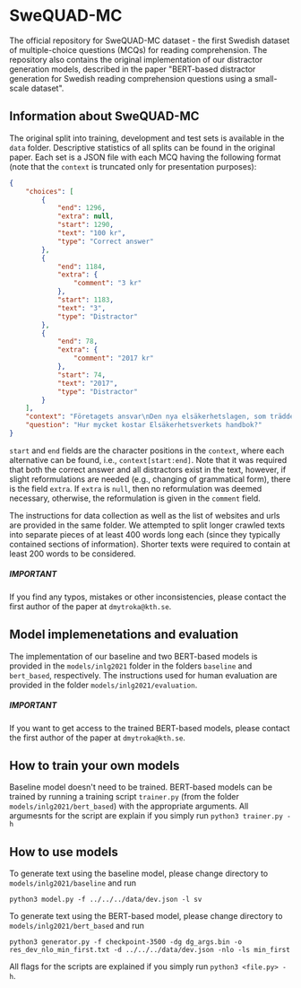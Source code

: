 # SweQUAD-MC
The official repository for SweQUAD-MC dataset - the first Swedish dataset of multiple-choice questions (MCQs) for reading comprehension. The repository also contains the original implementation of our distractor generation models, described in the paper "BERT-based distractor generation for Swedish reading comprehension questions using a small-scale dataset".

## Information about SweQUAD-MC
The original split into training, development and test sets is available in the `data` folder. Descriptive statistics of all splits can be found in the original paper. Each set is a JSON file with each MCQ having the following format (note that the ``context`` is truncated only for presentation purposes):
```json
{
    "choices": [
        {
            "end": 1296,
            "extra": null,
            "start": 1290,
            "text": "100 kr",
            "type": "Correct answer"
        },
        {
            "end": 1184,
            "extra": {
                "comment": "3 kr"
            },
            "start": 1183,
            "text": "3",
            "type": "Distractor"
        },
        {
            "end": 78,
            "extra": {
                "comment": "2017 kr"
            },
            "start": 74,
            "text": "2017",
            "type": "Distractor"
        }
    ],
    "context": "Företagets ansvar\nDen nya elsäkerhetslagen, som trädde i kraft den 1 juli 2017, innebär att elinstallationsföretagen har fått ett helt nytt ansvar.\nFöretagen omfattas av följande regler:\nAlla företag ska känna till vilka regler som gäller och se till att företaget följer dem. [...] Mer information i handboken\nMer information om företagaransvaret finns i avsnitt 3 i Elsäkerhetsverket handbok om elinstallationsarbete enligt elsäkerhetslagen. Boken går att beställa för 100 kr/st i vår publikationsshop. Du kan även ladda hem den som pdf utan kostnad, se länk längre ner på sidan.",
    "question": "Hur mycket kostar Elsäkerhetsverkets handbok?"
}
```
``start`` and ``end`` fields are the character positions in the ``context``, where each alternative can be found, i.e., ``context[start:end]``. Note that it was required that both the correct answer and all distractors exist in the text, however, if slight reformulations are needed (e.g., changing of grammatical form), there is the field ``extra``. If ``extra`` is ``null``, then no reformulation was deemed necessary, otherwise, the reformulation is given in the ``comment`` field.

The instructions for data collection as well as the list of websites and urls are provided in the same folder. We attempted to split longer crawled texts into separate pieces of at least 400 words long each (since they typically contained sections of information). Shorter texts were required to contain at least 200 words to be considered.

##### IMPORTANT
If you find any typos, mistakes or other inconsistencies, please contact the first author of the paper at ``dmytroka@kth.se``.

## Model implemenetations and evaluation
The implementation of our baseline and two BERT-based models is provided in the `models/inlg2021` folder in the folders `baseline` and `bert_based`, respectively. The instructions used for human evaluation are provided in the folder `models/inlg2021/evaluation`.

##### IMPORTANT
If you want to get access to the trained BERT-based models, please contact the first author of the paper at ``dmytroka@kth.se``.

## How to train your own models
Baseline model doesn't need to be trained. BERT-based models can be trained by running a training script `trainer.py` (from the folder `models/inlg2021/bert_based`) with the appropriate arguments. All argumesnts for the script are explain if you simply run `python3 trainer.py -h`

## How to use models
To generate text using the baseline model, please change directory to `models/inlg2021/baseline` and run
```
python3 model.py -f ../../../data/dev.json -l sv
```

To generate text using the BERT-based model, please change directory to `models/inlg2021/bert_based` and run
```
python3 generator.py -f checkpoint-3500 -dg dg_args.bin -o res_dev_nlo_min_first.txt -d ../../../data/dev.json -nlo -ls min_first
```

All flags for the scripts are explained if you simply run `python3 <file.py> -h`.